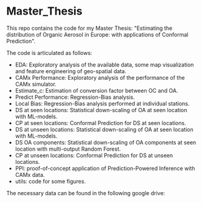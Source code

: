 # Master_Thesis
This repo contains the code for my Master Thesis: "Estimating the distribution of Organic Aerosol in Europe: with applications of Conformal Prediction".

The code is articulated as follows:

- EDA: Exploratory analysis of the available data, some map visualization and feature engineering of geo-spatial data.
- CAMx Performance: Exploratory analysis of the performance of the CAMx simulator.
- Estimate_c: Estimation of conversion factor between OC and OA.
- Predict Performance: Regression-Bias analysis.
- Local Bias: Regression-Bias analysis performed at individual stations.
- DS at seen locations: Statistical down-scaling of OA at seen location with ML-models.
- CP at seen locations: Conformal Prediction for DS at seen locations.
- DS at unseen locations: Statistical down-scaling of OA at seen location with ML-models.
- DS OA components: Statistical down-scaling of OA components at seen location with multi-output Random Forest.
- CP at unseen locations: Conformal Prediction for DS at unseen locations.
- PPI: proof-of-concept application of Prediction-Powered Inference with CAMx data.
- utils: code for some figures.

The necessary data can be found in the following google drive: 


